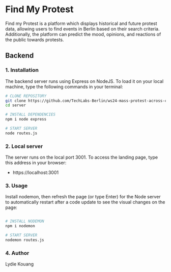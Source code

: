 # Find My Protest

Find my Protest is a platform which displays historical and future protest data, allowing users to find events in Berlin based on their search criteria. Additionally, the platform can predict the mood, opinions, and reactions of the public towards protests.

## Backend

### 1. Installation

The backend server runs using Express on NodeJS. To load it on your local machine, type the following commands in your terminal:

```bash
# CLONE REPOSITORY
git clone https://github.com/TechLabs-Berlin/ws24-mass-protest-across-countries.git
cd server

# INSTALL DEPENDENCIES
npm i node express

# START SERVER
node routes.js
```

### 2. Local server

The server runs on the local port 3001. To access the landing page, type this address in your browser:

- https://localhost:3001

### 3. Usage

Install nodemon, then refresh the page (or type Enter) for the Node server to automatically restart after a code update to see the visual changes on the page:

```bash

# INSTALL NODEMON
npm i nodemon

# START SERVER
nodemon routes.js
```

### 4. Author

Lydie Kouang
